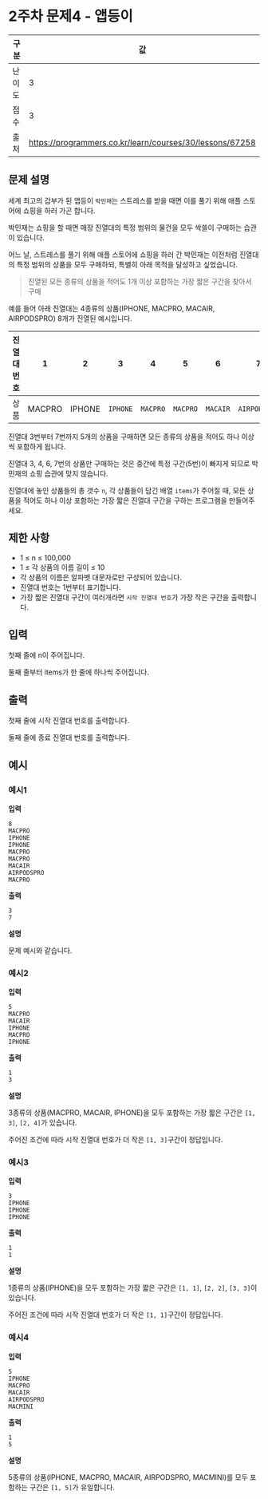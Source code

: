 # 2주차 문제4 - 앱등이

|구분|값|
|---|---|
|난이도|3|
|점수|3|
|출처|https://programmers.co.kr/learn/courses/30/lessons/67258|

## 문제 설명
세계 최고의 갑부가 된 앱등이 `박민재`는 스트레스를 받을 때면 이를 풀기 위해 애플 스토어에 쇼핑을 하러 가곤 합니다.

박민재는 쇼핑을 할 때면 매장 진열대의 특정 범위의 물건을 모두 싹쓸이 구매하는 습관이 있습니다.

어느 날, 스트레스를 풀기 위해 애플 스토어에 쇼핑을 하러 간 박민재는 이전처럼 진열대의 특정 범위의 상품을 모두 구매하되, 특별히 아래 목적을 달성하고 싶었습니다.

> 진열된 모든 종류의 상품을 적어도 1개 이상 포함하는 가장 짧은 구간을 찾아서 구매

예를 들어 아래 진열대는 4종류의 상품(IPHONE, MACPRO, MACAIR, AIRPODSPRO) 8개가 진열된 예시입니다.

|진열대 번호|1|2|3|4|5|6|7|8|
|---|---|---|---|---|---|---|---|---|
|상품|MACPRO|IPHONE|`IPHONE`|`MACPRO`|`MACPRO`|`MACAIR`|`AIRPODSPRO`|MACPRO|

진열대 3번부터 7번까지 5개의 상품을 구매하면 모든 종류의 상품을 적어도 하나 이상씩 포함하게 됩니다.

진열대 3, 4, 6, 7번의 상품만 구매하는 것은 중간에 특정 구간(5번)이 빠지게 되므로 박민재의 쇼핑 습관에 맞지 않습니다.

진열대에 놓인 상품들의 총 갯수 `n`, 각 상품들이 담긴 배열 `items`가 주어질 때, 모든 상품을 적어도 하나 이상 포함하는 가장 짧은 진열대 구간을 구하는 프로그램을 만들어주세요.

## 제한 사항
- 1 ≤ n ≤ 100,000
- 1 ≤ 각 상품의 이름 길이 ≤ 10
- 각 상품의 이름은 알파벳 대문자로만 구성되어 있습니다.
- 진열대 번호는 1번부터 표기합니다.
- 가장 짧은 진열대 구간이 여러개라면 `시작 진열대 번호`가 가장 작은 구간을 출력합니다.

## 입력
첫째 줄에 n이 주어집니다.

둘째 줄부터 items가 한 줄에 하나씩 주어집니다.

## 출력
첫째 줄에 시작 진열대 번호를 출력합니다.

둘째 줄에 종료 진열대 번호를 출력합니다.

## 예시
### 예시1
**입력**

```
8
MACPRO
IPHONE
IPHONE
MACPRO
MACPRO
MACAIR
AIRPODSPRO
MACPRO
```

**출력**
```
3
7
```

**설명**

문제 예시와 같습니다.

### 예시2
**입력**

```
5
MACPRO
MACAIR
IPHONE
MACPRO
IPHONE
```

**출력**
```
1
3
```

**설명**

3종류의 상품(MACPRO, MACAIR, IPHONE)을 모두 포함하는 가장 짧은 구간은 `[1, 3]`, `[2, 4]`가 있습니다.

주어진 조건에 따라 시작 진열대 번호가 더 작은 `[1, 3]`구간이 정답입니다.

### 예시3
**입력**

```
3
IPHONE
IPHONE
IPHONE
```

**출력**
```
1
1
```

**설명**

1종류의 상품(IPHONE)을 모두 포함하는 가장 짧은 구간은 `[1, 1]`, `[2, 2]`, `[3, 3]`이 있습니다.

주어진 조건에 따라 시작 진열대 번호가 더 작은 `[1, 1]`구간이 정답입니다.


### 예시4
**입력**

```
5
IPHONE
MACPRO
MACAIR
AIRPODSPRO
MACMINI
```

**출력**
```
1
5
```

**설명**

5종류의 상품(IPHONE, MACPRO, MACAIR, AIRPODSPRO, MACMINI)를 모두 포함하는 구간은 `[1, 5]`가 유일합니다.
